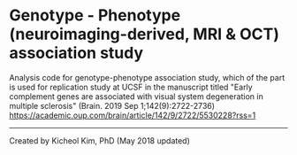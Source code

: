 # Genotype - Phenotype (neuroimaging-derived, MRI & OCT) association study
Analysis code for genotype-phenotype association study, which of the part is used for replication study at UCSF in the manuscript titled "Early complement genes are associated with visual system degeneration in multiple sclerosis" (Brain. 2019 Sep 1;142(9):2722-2736) https://academic.oup.com/brain/article/142/9/2722/5530228?rss=1

-----
Created by Kicheol Kim, PhD (May 2018 updated)
